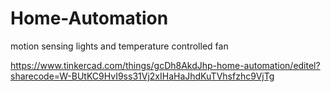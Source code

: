 # Home-Automation
motion sensing lights and temperature controlled fan 

https://www.tinkercad.com/things/gcDh8AkdJhp-home-automation/editel?sharecode=W-BUtKC9HvI9ss31Vj2xIHaHaJhdKuTVhsfzhc9VjTg
